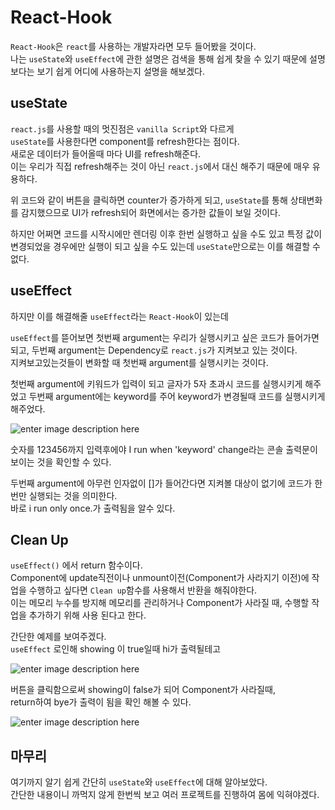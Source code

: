 

# React-Hook

`React-Hook`은 `react`를 사용하는 개발자라면 모두 들어봤을 것이다.<br/>
나는 `useState`와 `useEffect`에 관한 설명은 검색을 통해 쉽게 찾을 수 있기 때문에 설명보다는 보기 쉽게 어디에 사용하는지 설명을 해보겠다. <br/>

## useState
`react.js`를 사용할 때의 멋진점은 `vanilla Script`와 다르게 <br/>
`useState`를 사용한다면 component를 refresh한다는 점이다.<br/>
새로운 데이터가 들어올때 마다 UI를 refresh해준다.<br/>
이는 우리가 직접 refresh해주는 것이 아닌 `react.js`에서 대신 해주기 때문에 매우 유용하다.<br/>

<script src="https://gist.github.com/Flen-E/8be0438719c3a4a504f1ff776f812d36.js"></script>

위 코드와 같이 버튼을 클릭하면 counter가 증가하게 되고, `useState`를 통해 상태변화를 감지했으므로 UI가 refresh되어 화면에서는 증가한 값들이 보일 것이다.<br/>

하지만 어쩌면 코드를 시작시에만 렌더링 이후 한번 실행하고 싶을 수도 있고 특정 값이 변경되었을 경우에만 실행이 되고 싶을 수도 있는데 `useState`만으로는 이를 해결할 수 없다.

## useEffect
하지만 이를 해결해줄 `useEffect`라는 `React-Hook`이 있는데<br/>
<script src="https://gist.github.com/Flen-E/ac43bb89ca886e8502f78e588f5febba.js"></script>
`useEffect`를 뜯어보면 첫번째 argument는 우리가 실행시키고 싶은 코드가 들어가면되고, 두번째 argument는 Dependency로 `react.js`가 지켜보고 있는 것이다.<br/>
지켜보고있는것들이 변화할 때 첫번째 argument를 실행시키는 것이다.

<script src="https://gist.github.com/Flen-E/5091f1d6d41addde220dab0aaeeded1a.js"></script>

첫번째 argument에 키워드가 입력이 되고 글자가 5자 초과시 코드를 실행시키게 해주었고 두번째 argument에는 keyword를 주어 keyword가 변경될때 코드를 실행시키게 해주었다.<br/>

![enter image description here](https://i.ibb.co/QJ908V5/2023-08-15-180649.png)

숫자를 123456까지 입력후에야 I run when 'keyword' change라는 콘솔 출력문이 보이는 것을 확인할 수 있다.<br/>

<script src="https://gist.github.com/Flen-E/d3175fdf9b72598db12cf16894635769.js"></script>

두번째 argument에 아무런 인자없이 []가 들어간다면 지켜볼 대상이 없기에 코드가 한번만 실행되는 것을 의미한다.<br/>
바로 i run only once.가 출력됨을 알수 있다.<br/>

## Clean Up

`useEffect()` 에서 return 함수이다.<br/>
Component에 update직전이나 unmount이전(Component가 사라지기 이전)에 작업을 수행하고 싶다면 `Clean up`함수를 사용해서 반환을 해줘야한다. <br/>
이는 메모리 누수를 방지해 메모리를 관리하거나 Component가 사라질 때, 수행할 작업을 추가하기 위해 사용 된다고 한다.<br/>
<script src="https://gist.github.com/Flen-E/cddb7511544c4f6b511f5fd2a9ed2c34.js"></script>

간단한 예제를 보여주겠다.<br/>
`useEffect` 로인해 showing 이 true일때 hi가 출력될테고<br/>

![enter image description here](https://i.ibb.co/KL9CVhS/1.png)

버튼을 클릭함으로써 showing이 false가 되어 Component가 사라질때,<br/>
return하여 bye가 출력이 됨을 확인 해볼 수 있다.<br/>

![enter image description here](https://i.ibb.co/P69dHjW/2.png)



## 마무리



여기까지 알기 쉽게 간단히 `useState`와 `useEffect`에 대해 알아보았다.<br/>
간단한 내용이니 까먹지 않게 한번씩 보고 여러 프로젝트를 진행하여 몸에 익혀야겠다.<br/>

